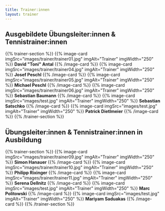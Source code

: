 ```yaml
---
title: Trainer:innen
layout: trainer
---
```


## Ausgebildete Übungsleiter:innen & Tennistrainer:innen
{{% trainer-section %}}
{{% image-card imgSrc="images/trainer/trainer01.jpg" imgAlt="Trainer" imgWidth="250" %}}
**David "Toni" Antal**
{{% /image-card %}}
{{% image-card imgSrc="images/trainer/trainer04.jpg" imgAlt="Trainer" imgWidth="250" %}}
**Josef Peschl**
{{% /image-card %}}
{{% image-card imgSrc="images/trainer/trainer05.jpg" imgAlt="Trainer" imgWidth="250" %}}
**Michael Peschl**
{{% /image-card %}}
{{% image-card imgSrc="images/trainer/trainer06.jpg" imgAlt="Trainer" imgWidth="250" %}}
**Sebastian Baumann**
{{% /image-card %}}
{{% image-card imgSrc="images/test.jpg" imgAlt="Trainer" imgWidth="250" %}}
**Sebastian Satschko**
{{% /image-card %}}
{{% image-card imgSrc="images/test.jpg" imgAlt="Trainer" imgWidth="250" %}}
**Patrick Dietlmeier**
{{% /image-card %}}
{{% /trainer-section %}}

## Übungsleiter:innen & Tennistrainer:innen in Ausbildung
{{% trainer-section %}}
{{% image-card imgSrc="images/trainer/trainer09.jpg" imgAlt="Trainer" imgWidth="250" %}}
**Simon Hanauer**
{{% /image-card %}}
{{% image-card imgSrc="images/trainer/trainer10.jpg" imgAlt="Trainer" imgWidth="250" %}}
**Philipp Rixinger**
{{% /image-card %}}
{{% image-card imgSrc="images/trainer/trainer11.jpg" imgAlt="Trainer" imgWidth="250" %}}
**Serena Dellnitz**
{{% /image-card %}}
{{% image-card imgSrc="images/test.jpg" imgAlt="Trainer" imgWidth="250" %}}
**Marc Politowski**
{{% /image-card %}}
{{% image-card imgSrc="images/test.jpg" imgAlt="Trainer" imgWidth="250" %}}
**Mariyam Saduakas**
{{% /image-card %}}
{{% /trainer-section %}}
